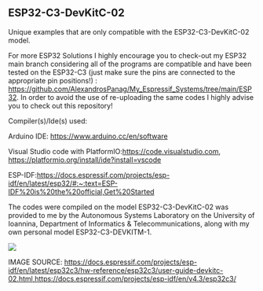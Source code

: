 ESP32-C3-DevKitC-02
---------------------------

Unique examples that are only compatible with the ESP32-C3-DevKitC-02 model.


For more ESP32 Solutions I highly encourage you to check-out my ESP32 main branch considering all of the programs are compatible and have been tested on the ESP32-C3 (just make sure the pins are connected to the appropriate pin positions!) : https://github.com/AlexandrosPanag/My_Espressif_Systems/tree/main/ESP32. 
In order to avoid the use of re-uploading the same codes I highly advise you to check out this repository! 

Compiler(s)/Ide(s) used: 

Arduino IDE: https://www.arduino.cc/en/software

Visual Studio code with PlatformIO:https://code.visualstudio.com, https://platformio.org/install/ide?install=vscode

ESP-IDF:https://docs.espressif.com/projects/esp-idf/en/latest/esp32/#:~:text=ESP-IDF%20is%20the%20official,Get%20Started


The codes were compiled on the model ESP32-C3-DevKitC-02 was provided to me by the Autonomous Systems Laboratory on the University of Ioannina, Department of Informatics & Telecommunications, along with my own personal model ESP32-C3-DEVKITM-1.

![](https://docs.espressif.com/projects/esp-idf/en/v4.3/esp32c3/_images/esp32-c3-devkitm-1-v1-pinout.png)


IMAGE SOURCE: https://docs.espressif.com/projects/esp-idf/en/latest/esp32c3/hw-reference/esp32c3/user-guide-devkitc-02.html,https://docs.espressif.com/projects/esp-idf/en/v4.3/esp32c3/
